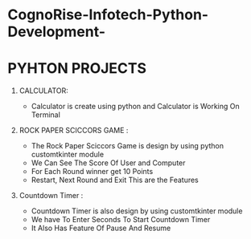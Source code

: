 # CognoRise-Infotech-Python-Development-

# PYHTON PROJECTS 

1) CALCULATOR:
   * Calculator is create using python and Calculator is Working On Terminal
  
2) ROCK PAPER SCICCORS GAME :
   * The Rock Paper Sciccors Game is design by using python customtkinter module
   * We Can See The Score Of User and Computer
   * For Each Round winner get 10 Points
   * Restart, Next Round and Exit This are the Features 
      
3) Countdown Timer :
   * Countdown Timer is also design by using customtkinter module
   * We have To Enter Seconds To Start Countdown Timer
   * It Also Has Feature Of Pause And Resume 
